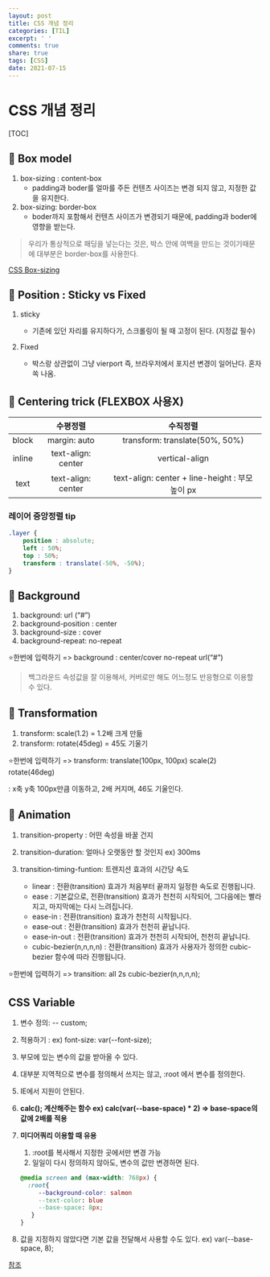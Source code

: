 ```yaml
---
layout: post
title: CSS 개념 정리
categories: [TIL]
excerpt: ' '
comments: true
share: true
tags: [CSS]
date: 2021-07-15
---
```


# CSS 개념 정리

[TOC]

## 📌 Box model 

1. box-sizing : content-box 
   - padding과 boder를 얼마를 주든 컨텐츠 사이즈는 변경 되지 않고, 지정한 값을 유지한다.
2. box-sizing: border-box 
   - boder까지 포함해서 컨텐츠 사이즈가 변경되기 때문에, padding과 boder에 영향을 받는다.

> 우리가 통상적으로 패딩을 넣는다는 것은, 박스 안에 여백을 만드는 것이기때문에 대부분은 border-box를 사용한다.

 [CSS Box-sizing](https://developer.mozilla.org/en-US/docs/Web/CSS/box-sizing)

## 📌 Position : Sticky vs Fixed

1. sticky 
   - 기존에 있던 자리를 유지하다가, 스크롤링이 될 때 고정이 된다. (지정값 필수)

2. Fixed 
   - 박스랑 상관없이 그냥 vierport 즉, 브라우저에서 포지션 변경이 일어난다. 혼자 쏙 나옴. 

## 📌 Centering trick (FLEXBOX 사용X)

|        |      수평정렬      |                     수직정렬                     |
| :----: | :----------------: | :----------------------------------------------: |
| block  |    margin: auto    |          transform: translate(50%, 50%)          |
| inline | text-align: center |                  vertical-align                  |
|  text  | text-align: center | text-align: center  + line-height : 부모 높이 px |

### 레이어 중앙정렬 tip

```css
.layer {
    position : absolute;
    left : 50%;
    top : 50%;
    transform : translate(-50%, -50%);
}
```

## 📌 Background

1. background: url (“#”)
2. background-position : center
3. background-size : cover 
4. background-repeat: no-repeat

 ⭐한번에 입력하기 => background : center/cover no-repeat url(“#”)

>  백그라운드 속성값을 잘 이용해서, 커버로만 해도 어느정도 반응형으로 이용할 수 있다.

## 📌 Transformation

1. transform: scale(1.2)  = 1.2배 크게 만듦
2. transform: rotate(45deg) = 45도 기울기

 ⭐한번에 입력하기 => transform: translate(100px, 100px) scale(2) rotate(46deg) 

: x축 y축 100px만큼 이동하고, 2배 커지며, 46도 기울인다.

## 📌 Animation

1. transition-property : 어떤 속성을 바꿀 건지

2. transition-duration: 얼마나 오랫동안 할 것인지 ex) 300ms

3. transition-timing-funtion: 트렌지션 효과의 시간당 속도
   - linear : 전환(transition) 효과가 처음부터 끝까지 일정한 속도로 진행됩니다.
   - ease : 기본값으로, 전환(transition) 효과가 천천히 시작되어, 그다음에는 빨라지고, 마지막에는 다시 느려집니다.
   - ease-in : 전환(transition) 효과가 천천히 시작됩니다.
   - ease-out : 전환(transition) 효과가 천천히 끝납니다.
   - ease-in-out : 전환(transition) 효과가 천천히 시작되어, 천천히 끝납니다.
   - cubic-bezier(n,n,n,n) : 전환(transition) 효과가 사용자가 정의한 cubic-bezier 함수에 따라 진행됩니다.

⭐한번에 입력하기 => transition:  all 2s cubic-bezier(n,n,n,n);

## CSS Variable

1. 변수 정의: -- custom;  

2. 적용하기 : ex) font-size: var(--font-size);

3. 부모에 있는 변수의 값을 받아올 수 있다.

4. 대부분 지역적으로 변수를 정의해서 쓰지는 않고, :root 에서 변수를 정의한다.

5. IE에서 지원이 안된다.

6. **calc(); 계산해주는 함수 ex) calc(var(--base-space) * 2) => base-space의 값에 2배를 적용**

7. **미디어쿼리 이용할 때 유용**

   1. :root를 복사해서 지정한 곳에서만 변경 가능
   2. 일일이 다시 정의하지 않아도, 변수의 값만 변경하면 된다.

   ```css
   @media screen and (max-width: 768px) {
     :root{
        --background-color: salmon
        --text-color: blue
        --base-space: 8px;
      } 
   }
   ```

8.  값을 지정하지 않았다면 기본 값을 전달해서 사용할 수도 있다. ex) var(--base-space, 8);

[참조](http://tcpschool.com/css/css3_transform_transition)

